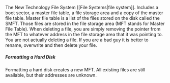 The New Technology File System [[File Systems|file system]].
Includes a boot sector, a master file table, a file storage area and a copy of the master file table.
Master file table is a list of the files stored on the disk called the SMFT. Those files are stored in the file storage area (MFT stands for Master File Table).
When deleting a file, you are simply removing the pointer from the MFT to whatever address in the file storage area that it was pointing to. You are not actually deleting a file.
If you are a bad guy it is better to rename, overwrite and then delete your file.

##### Formatting a Hard Disk
Formatting a hard disk creates a new MFT. All existing files are still available, but their addresses are unknown.